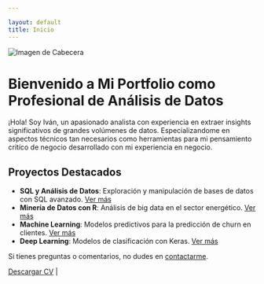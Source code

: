 ```yaml
---

layout: default
title: Inicio
---
```

![Imagen de Cabecera](/Business-Analytics/assets/header-image.jpg)
# Bienvenido a Mi Portfolio como Profesional de Análisis de Datos

¡Hola! Soy Iván, un apasionado analista con experiencia en extraer insights significativos de grandes volúmenes de datos. Especializandome en aspectos técnicos tan necesarios como herramientas para mi pensamiento critíco de negocio desarrollado con mi experiencia en negocio.

## Proyectos Destacados

- **SQL y Análisis de Datos**: Exploración y manipulación de bases de datos con SQL avanzado. [Ver más](#)
- **Minería de Datos con R**: Análisis de big data en el sector energético. [Ver más](#)
- **Machine Learning**: Modelos predictivos para la predicción de churn en clientes. [Ver más](#)
- **Deep Learning**: Modelos de clasificación con Keras. [Ver más](#)


Si tienes preguntas o comentarios, no dudes en [contactarme](/contact.md).

[Descargar CV](link-a-tu-cv.pdf) |
